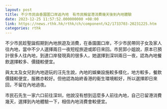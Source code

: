 ```yaml
---
layout: post
title: 不少市民由香園圍口岸返內地　有市民稱留港消費幾天後到內地體驗
date: 2023-12-25 11:57:52.000000000 +08:00
link: https://news.rthk.hk/rthk/ch/component/k2/1733703-20231225.htm
categories: rthk
---
```


不少市民趁聖誕假期到內地旅遊及消費，在香園圍口岸，不少市民帶同子女及家人往內地，當中不少人選擇兩日一夜短程旅遊或即日來回。市民郭小姐說，原本已預計很多人往內地，到達口岸發現真的很多人，她選擇到深圳兩日一夜，認為內地餐飲選擇較多、價錢較便宜。

與太太及女兒到內地遊玩的汪先生說，內地的娛樂設施較多樣化，地方較多，餐飲價錢較便宜，服務亦較好。但他認為始終香港的衞生環境較好，所以選擇即日來回，不留在內地過夜。

市民石先生一家六口前往深圳，他說沒有想到這麼多人前往內地，自己已留港消費幾天，選擇到內地體驗一下，相信內地消費會較便宜。
